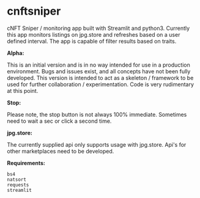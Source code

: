 # cnftsniper
cNFT Sniper / monitoring app built with Streamlit and python3. Currently this app monitors listings on jpg.store and refreshes based on a user defined interval. The app is capable of filter results based on traits.

__Alpha:__

This is an initial version and is in no way intended for use in a production environment. Bugs and issues exist, and all concepts have not been fully developed. This version is intended to act as a skeleton / framework to be used for further collaboration / experimentation. Code is very rudimentary at this point.

__Stop:__

Please note, the stop button is not always 100% immediate. Sometimes need to wait a sec or click a second time.

__jpg.store:__

The currently supplied api only supports usage with jpg.store. Api's for other marketplaces need to be developed.

__Requirements:__
```
bs4
natsort
requests
streamlit
```
